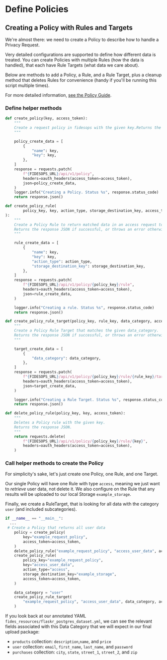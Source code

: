 # Define Policies

## Creating a Policy with Rules and Targets 

We're almost there: we need to create a Policy to describe how to handle a Privacy Request.

Very detailed configurations are supported to define how different data is treated. You can create 
Policies with multiple Rules (how the data is handled), that each have Rule Targets (what data we care about). 

Below are methods to add a Policy, a Rule, and a Rule Target, plus a cleanup method that deletes Rules for
convenience (handy if you'll be running this script multiple times).

For more detailed information, [see the Policy Guide](../guides/policies.md).

### Define helper methods

```python
def create_policy(key, access_token):
    """
    Create a request policy in fidesops with the given key.Returns the response JSON if successful, or throws an error otherwise.
    """

    policy_create_data = [
        {
            "name": key,
            "key": key,
        },
    ]
    response = requests.patch(
        f"{FIDESOPS_URL}/api/v1/policy",
        headers=oauth_headers(access_token=access_token),
        json=policy_create_data,
    )
    logger.info("Creating a Policy. Status %s", response.status_code)
    return response.json()
```   

```python
def create_policy_rule(
        policy_key, key, action_type, storage_destination_key, access_token
):
    """
    Create a Policy Rule to return matched data in an access request to the given Storage destination.
    Returns the response JSON if successful, or throws an error otherwise.
    """

    rule_create_data = [
        {
            "name": key,
            "key": key,
            "action_type": action_type,
            "storage_destination_key": storage_destination_key,
        },
    ]
    response = requests.patch(
        f"{FIDESOPS_URL}/api/v1/policy/{policy_key}/rule",
        headers=oauth_headers(access_token=access_token),
        json=rule_create_data,
    )

    logger.info("Creating a rule. Status %s", response.status_code)
    return response.json()
```    

```python
def create_policy_rule_target(policy_key, rule_key, data_category, access_token):
    """
    Create a Policy Rule Target that matches the given data_category.
    Returns the response JSON if successful, or throws an error otherwise.
    """

    target_create_data = [
        {
            "data_category": data_category,
        },
    ]
    response = requests.patch(
        f"{FIDESOPS_URL}/api/v1/policy/{policy_key}/rule/{rule_key}/target",
        headers=oauth_headers(access_token=access_token),
        json=target_create_data,
    )

    logger.info("Creating a Rule Target. Status %s", response.status_code)
    return response.json()
```
```python
def delete_policy_rule(policy_key, key, access_token):
    """
    Deletes a Policy rule with the given key.
    Returns the response JSON.
    """
    return requests.delete(
        f"{FIDESOPS_URL}/api/v1/policy/{policy_key}/rule/{key}",
        headers=oauth_headers(access_token=access_token),
    )
```

### Call helper methods to create the Policy

For simplicity's sake, let's just create one Policy, one Rule, and one Target.

Our single Policy will have one Rule with type `access`, meaning we just want to *retrieve* user data, not delete it. 
We also configure on the Rule that any results will be uploaded to our local Storage `example_storage`.

Finally, we create a RuleTarget, that is looking for all data with the category `user` (and included subcategories). 

```python
if __name__ == "__main__":
  ...
 # Create a Policy that returns all user data
    policy = create_policy(
        key="example_request_policy",
        access_token=access_token,
    )
    delete_policy_rule("example_request_policy", "access_user_data", access_token)
    create_policy_rule(
        policy_key="example_request_policy",
        key="access_user_data",
        action_type="access",
        storage_destination_key="example_storage",
        access_token=access_token,
    )

    data_category = "user"
    create_policy_rule_target(
        "example_request_policy", "access_user_data", data_category, access_token
    )

```

If you look back at our annotated YAML `fides_resources/flaskr_postgres_dataset.yml`, we can see the relevant fields
associated with this Data Category that we will expect in our final upload package:

- `products` collection:  `description`,`name`, and `price` 
- `user` collection: `email`, `first_name`, `last_name`, and `password`
- `purchases` collection: `city`, `state`, `street_1`, `street_2`, and `zip`
